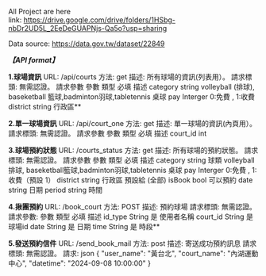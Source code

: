 All Project are here  
link: https://drive.google.com/drive/folders/1HSbg-nbDr2UD5L_2EeDeGUAPNjs-Qa5o?usp=sharing

Data source: https://data.gov.tw/dataset/22849

***【API format】***

**1.球場資訊**
URL: /api/courts
方法: get
描述: 所有球場的資訊(列表用）。
請求標頭: 無需認證。
請求參數
參數	類型	必填	描述
category	string		volleyball (排球), baseketball 籃球,badminton羽球,tabletennis 桌球
pay	Interger		0:免費 , 1:收費
district	string		行政區**

**2.單一球場資訊**
URL: /api/court_one
方法: get
描述: 單一球場的資訊(內頁用）。
請求標頭: 無需認證。
請求參數
參數	類型	必填	描述
court_id	int		

**3.球場預約狀態**
URL: /courts_status
方法: get
描述: 所有球場的預約狀態。
請求標頭: 無需認證。
請求參數
參數	類型	必填	描述
category	string		球類 volleyball 排球, baseketball籃球,badminton羽球,tabletennis 桌球
pay	Interger		0:免費 , 1:收費（預設 1）
district	string		行政區 預設給 (全部)
isBook	bool		可以預約
date	string		日期
period	string		時間

**4.揪團預約**
URL: /book_court
方法: POST
描述: 預約球場
請求標頭: 無需認證。
請求參數:
參數	類型	必填	描述
id_type	String	是	使用者名稱
court_id	String	是	球場id
date	String	是	日期
time	String	是	時段**

**5.發送預約信件**
URL: /send_book_mail
方法: post
描述: 寄送成功預約訊息
請求標頭: 無需認證。
請求:
json
{
  "user_name": "黃台北",
  "court_name": "內湖運動中心",
  "datetime": "2024-09-08 10:00:00"
}




